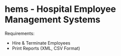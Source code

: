 # hems - Hospital Employee Management Systems

Requirements:

- Hire & Terminate Employees
- Print Reports (XML, CSV Format)
